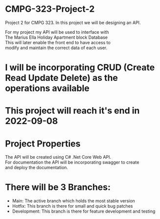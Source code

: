 <h1>CMPG-323-Project-2</h1>
<p>Project 2 for CMPG 323. In this project we will be designing an API.</p>
<p>
    For my project my API will be used to interface with<br>
    The Marius Ella Holiday Apartment block Database<br>
    This will later enable the front end to have access to<br>
    modify and maintain the correct data of each user.
</p>
<h1>I will be incorporating CRUD (Create Read Update Delete) as the operations available</h1>
<h1>This project will reach it's end in 2022-09-08</h1>
<h1>Project Properties</h1>
<p>
    The API will be created using C# .Net Core Web API. <br>
    For documentation the API will be incorporating swagger to create <br>
    and deploy the documentation.
</p>
<h1>There will be 3 Branches:</h1>
<ul>
    <li>Main: The active branch which holds the most stable version</li>
    <li>Hotfix: This branch is there for small and quick bug patches</li>
    <li>Development: This branch is there for feature development and testing</li>
</ul>
<img src="https://mfdot.com/API.drawio.svg" alt="" srcset="">
